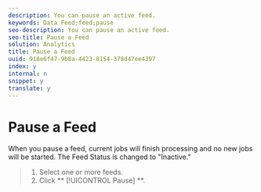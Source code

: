```yaml
---
description: You can pause an active feed.
keywords: Data Feed;feed;pause
seo-description: You can pause an active feed.
seo-title: Pause a Feed
solution: Analytics
title: Pause a Feed
uuid: 918e6f47-9b8a-4423-8154-378d47ee4397
index: y
internal: n
snippet: y
translate: y
---
```


# Pause a Feed

When you pause a feed, current jobs will finish processing and no new jobs will be started. The Feed Status is changed to "Inactive." 

>1. Select one or more feeds.
>1. Click ** [!UICONTROL  Pause] **.

